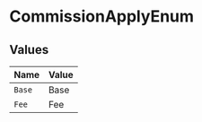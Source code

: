 # CommissionApplyEnum


## Values

| Name   | Value  |
| ------ | ------ |
| `Base` | Base   |
| `Fee`  | Fee    |